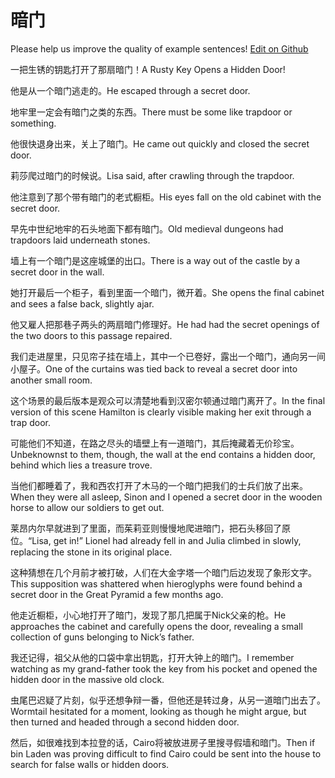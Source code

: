 # 暗门

Please help us improve the quality of example sentences! [Edit on Github](https://github.com/jiyushe/jiyu-example-sentence-source/blob/main/chinese/anmen.md)

<p><span class="chinese">一把生锈的钥匙打开了那扇暗门！</span><span class="english">A Rusty Key Opens a Hidden Door!</span></p>

<p><span class="chinese">他是从一个暗门逃走的。</span><span class="english">He escaped through a secret door.</span></p>

<p><span class="chinese">地牢里一定会有暗门之类的东西。</span><span class="english">There must be some like trapdoor or something.</span></p>

<p><span class="chinese">他很快退身出来，关上了暗门。</span><span class="english">He came out quickly and closed the secret door.</span></p>

<p><span class="chinese">莉莎爬过暗门的时候说。</span><span class="english">Lisa said, after crawling through the trapdoor.</span></p>

<p><span class="chinese">他注意到了那个带有暗门的老式橱柜。</span><span class="english">His eyes fall on the old cabinet with the secret door.</span></p>

<p><span class="chinese">早先中世纪地牢的石头地面下都有暗门。</span><span class="english">Old medieval dungeons had trapdoors laid underneath stones.</span></p>

<p><span class="chinese">墙上有一个暗门是这座城堡的出口。</span><span class="english">There is a way out of the castle by a secret door in the wall.</span></p>

<p><span class="chinese">她打开最后一个柜子，看到里面一个暗门，微开着。</span><span class="english">She opens the final cabinet and sees a false back, slightly ajar.</span></p>

<p><span class="chinese">他又雇人把那巷子两头的两扇暗门修理好。</span><span class="english">He had had the secret openings of the two doors to this passage repaired.</span></p>

<p><span class="chinese">我们走进屋里，只见帘子挂在墙上，其中一个已卷好，露出一个暗门，通向另一间小屋子。</span><span class="english">One of the curtains was tied back to reveal a secret door into another small room.</span></p>

<p><span class="chinese">这个场景的最后版本是观众可以清楚地看到汉密尔顿通过暗门离开了。</span><span class="english">In the final version of this scene Hamilton is clearly visible making her exit through a trap door.</span></p>

<p><span class="chinese">可能他们不知道，在路之尽头的墙壁上有一道暗门，其后掩藏着无价珍宝。</span><span class="english">Unbeknownst to them, though, the wall at the end contains a hidden door, behind which lies a treasure trove.</span></p>

<p><span class="chinese">当他们都睡着了，我和西农打开了木马的一个暗门把我们的士兵们放了出来。</span><span class="english">When they were all asleep, Sinon and I opened a secret door in the wooden horse to allow our soldiers to get out.</span></p>

<p><span class="chinese">莱昂内尔早就进到了里面，而茱莉亚则慢慢地爬进暗门，把石头移回了原位。</span><span class="english">“Lisa, get in!” Lionel had already fell in and Julia climbed in slowly, replacing the stone in its original place.</span></p>

<p><span class="chinese">这种猜想在几个月前才被打破，人们在大金字塔一个暗门后边发现了象形文字。</span><span class="english">This supposition was shattered when hieroglyphs were found behind a secret door in the Great Pyramid a few months ago.</span></p>

<p><span class="chinese">他走近橱柜，小心地打开了暗门，发现了那几把属于Nick父亲的枪。</span><span class="english">He approaches the cabinet and carefully opens the door, revealing a small collection of guns belonging to Nick’s father.</span></p>

<p><span class="chinese">我还记得，祖父从他的口袋中拿出钥匙，打开大钟上的暗门。</span><span class="english">I remember watching as my grand-father took the key from his pocket and opened the hidden door in the massive old clock.</span></p>

<p><span class="chinese">虫尾巴迟疑了片刻，似乎还想争辩一番，但他还是转过身，从另一道暗门出去了。</span><span class="english">Wormtail hesitated for a moment, looking as though he might argue, but then turned and headed through a second hidden door.</span></p>

<p><span class="chinese">然后，如很难找到本拉登的话，Cairo将被放进房子里搜寻假墙和暗门。</span><span class="english">Then if bin Laden was proving difficult to find Cairo could be sent into the house to search for false walls or hidden doors.</span></p>

